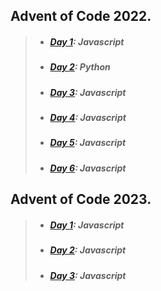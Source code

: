## Advent of Code 2022.

> - ##### [Day 1](https://github.com/nekcoj/AoC/tree/master/2022/day1): Javascript
> - ##### [Day 2](https://github.com/nekcoj/AoC/tree/master/2022/day2): Python
> - ##### [Day 3](https://github.com/nekcoj/AoC/tree/master/2022/day3): Javascript
> - ##### [Day 4](https://github.com/nekcoj/AoC/tree/master/2022/day4): Javascript
> - ##### [Day 5](https://github.com/nekcoj/AoC/tree/master/2022/day5): Javascript
> - ##### [Day 6](https://github.com/nekcoj/AoC/tree/master/2022/day6): Javascript


## Advent of Code 2023.

> - ##### [Day 1](https://github.com/nekcoj/AoC/tree/master/2023/day1): Javascript
> - ##### [Day 2](https://github.com/nekcoj/AoC/tree/master/2023/day2): Javascript
> - ##### [Day 3](https://github.com/nekcoj/AoC/tree/master/2023/day3): Javascript

